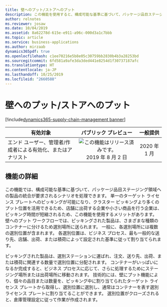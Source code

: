 ```yaml
---
title: 壁へのプット/ストアへのプット
description: この機能を使用すると、構成可能な基準に基づいて、パッケージ品目ステージング領域への製品の統合が要求されるシナリオが可能になります。
author: relnotes
ms.reviewer: josaw
ms.date: 10/04/2019
ms.assetid: 8a62278d-615e-e911-a96c-000d3a1c7bbb
ms.topic: article
ms.service: business-applications
ms.author: mirzaab
dynamics365pdf: true
ms.openlocfilehash: c1ee70216e5b8e05c30759bb2830b4b3a28253bd
ms.sourcegitcommit: 6fd581a9afe3da3ded441e8254d1f30737187afc
ms.translationtype: HT
ms.contentlocale: ja-JP
ms.lasthandoff: 10/25/2019
ms.locfileid: "2660588"
---
```

# <a name="put-to-wallput-to-store"></a>壁へのプット/ストアへのプット
[!include[dynamics365-supply-chain-management banner](../includes/dynamics365-supply-chain-management.md)]

| 有効対象    |  パブリック プレビュー | 一般提供 | 
| ---------- | :----------: |:----------: |
|エンド ユーザー、管理者/作成者による有効化、またはアナリスト|![この機能はリリース済みです。](/dynamics365-release-plan/media/green-checkmark.png "この機能はリリース済みです。") 2019 年 8 月 2 日| 2020 年 1 月|






## <a name="feature-details"></a>機能の詳細
<!--feature detail start -->
この機能では、構成可能な基準に基づいて、パッケージ品目ステージング領域への製品の統合が要求されるシナリオを処理できます。 単一のターゲット ライセンス プレートへのピッキングが可能になり、クラスター ピッキングより多くのプット位置を活用できるため、店舗に出荷する企業や小さい商品を行う企業は、ピッキング時間が短縮されるため、この機能を使用するメリットがあります。 壁へのプット ワークフローでは、ピッキングされた製品は、さまざまな種類のコンテナーに分けるため選別場所に送られます。 一般に、各選別場所には複数の選別位置が含まれます。 各選別位置は、ビジネス プロセス、最も一般的な送り先、店舗、出荷、または積荷によって設定された基準に従って割り当てられます。 

ピッキングされた製品は、選別ステーションに運ばれ、注文、送り先、出荷、または積荷に関連する数量で選別位置に分配されます。 コンテナーがいっぱいになるか完成すると、ビジネス プロセスに応じて、さらに処理するためにステージング場所または出荷場所に移動されます。 技術的には、壁にプット機能により、個々の品目または数量を、ピッキング中に割り当てられたターゲット ライセンス プレートから取得し、選別位置に選別し、通常はコンテナーを表す選別ライセンス プレートに割り当てることができます。 選別位置がクローズされると、倉庫管理設定に従って作業が作成されます。
<!--feature detail end -->









